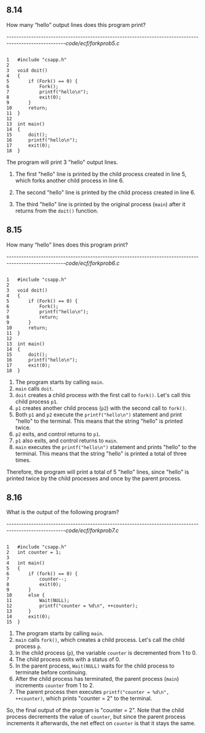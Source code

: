 ## 8.14
How many “hello” output lines does this program print?

------------------------------------------------------------------------------------------------------_code/ecf/forkprob5.c_

```

1	#include "csapp.h"
2	
3	void doit()
4	{
5		if (Fork() == 0) {
6			Fork();
7			printf("hello\n");
8			exit(0);
9		}
10		return;
11	}
12	
13	int main()
14	{
15		doit();
16		printf("hello\n");
17		exit(0);
18	}
```

The program will print 3 "hello" output lines.

1.  The first "hello" line is printed by the child process created in line 5, which forks another child process in line 6.
    
2.  The second "hello" line is printed by the child process created in line 6.
    
3.  The third "hello" line is printed by the original process (`main`) after it returns from the `doit()` function.

## 8.15
How many “hello” lines does this program print?

------------------------------------------------------------------------------------------------------_code/ecf/forkprob6.c_

```

1	#include "csapp.h"
2	
3	void doit()
4	{
5		if (Fork() == 0) {
6			Fork();
7			printf("hello\n");
8			return;
9		}
10		return;
11	}
12	
13	int main()
14	{
15		doit();
16		printf("hello\n");
17		exit(0);
18	}
```
1.  The program starts by calling `main`.
2.  `main` calls `doit`.
3.  `doit` creates a child process with the first call to `fork()`. Let's call this child process `p1`.
4.  `p1` creates another child process (`p2`) with the second call to `fork()`.
5.  Both `p1` and `p2` execute the `printf("hello\n")` statement and print "hello" to the terminal. This means that the string "hello" is printed twice.
6.  `p2` exits, and control returns to `p1`.
7.  `p1` also exits, and control returns to `main`.
8.  `main` executes the `printf("hello\n")` statement and prints "hello" to the terminal. This means that the string "hello" is printed a total of three times.

Therefore, the program will print a total of 5 "hello" lines, since "hello" is printed twice by the child processes and once by the parent process.

## 8.16
What is the output of the following program?

------------------------------------------------------------------------------------------------------_code/ecf/forkprob7.c_

```

1	#include "csapp.h"
2	int counter = 1;
3	
4	int main()
5	{
6		if (fork() == 0) {
7			counter--;
8			exit(0);
9		}
10		else {
11			Wait(NULL);
12			printf("counter = %d\n", ++counter);
13		}
14		exit(0);
15	}
```
1.  The program starts by calling `main`.
2.  `main` calls `fork()`, which creates a child process. Let's call the child process `p`.
3.  In the child process (`p`), the variable `counter` is decremented from 1 to 0.
4.  The child process exits with a status of 0.
5.  In the parent process, `Wait(NULL)` waits for the child process to terminate before continuing.
6.  After the child process has terminated, the parent process (`main`) increments `counter` from 1 to 2.
7.  The parent process then executes `printf("counter = %d\n", ++counter)`, which prints "counter = 2" to the terminal.

So, the final output of the program is "counter = 2". Note that the child process decrements the value of `counter`, but since the parent process increments it afterwards, the net effect on `counter` is that it stays the same.